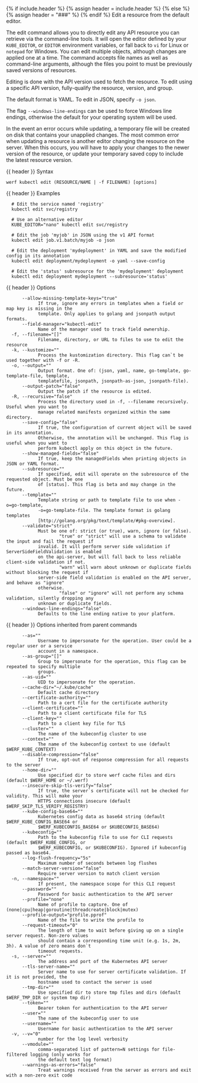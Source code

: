 {% if include.header %}
{% assign header = include.header %}
{% else %}
{% assign header = "###" %}
{% endif %}
Edit a resource from the default editor.

The edit command allows you to directly edit any API resource you can retrieve via the command-line tools. It will open the editor defined by your `KUBE_EDITOR`, or `EDITOR` environment variables, or fall back to `vi` for Linux or `notepad` for Windows. You can edit multiple objects, although changes are applied one at a time. The command accepts file names as well as command-line arguments, although the files you point to must be previously saved versions of resources.

Editing is done with the API version used to fetch the resource. To edit using a specific API version, fully-qualify the resource, version, and group.

The default format is YAML. To edit in JSON, specify `-o json`.

The flag `--windows-line-endings` can be used to force Windows line endings, otherwise the default for your operating system will be used.

In the event an error occurs while updating, a temporary file will be created on disk that contains your unapplied changes. The most common error when updating a resource is another editor changing the resource on the server. When this occurs, you will have to apply your changes to the newer version of the resource, or update your temporary saved copy to include the latest resource version.

{{ header }} Syntax

```shell
werf kubectl edit (RESOURCE/NAME | -f FILENAME) [options]
```

{{ header }} Examples

```shell
  # Edit the service named 'registry'
  kubectl edit svc/registry
  
  # Use an alternative editor
  KUBE_EDITOR="nano" kubectl edit svc/registry
  
  # Edit the job 'myjob' in JSON using the v1 API format
  kubectl edit job.v1.batch/myjob -o json
  
  # Edit the deployment 'mydeployment' in YAML and save the modified config in its annotation
  kubectl edit deployment/mydeployment -o yaml --save-config
  
  # Edit the 'status' subresource for the 'mydeployment' deployment
  kubectl edit deployment mydeployment --subresource='status'
```

{{ header }} Options

```shell
      --allow-missing-template-keys="true"
            If true, ignore any errors in templates when a field or map key is missing in the       
            template. Only applies to golang and jsonpath output formats.
      --field-manager="kubectl-edit"
            Name of the manager used to track field ownership.
  -f, --filename="[]"
            Filename, directory, or URL to files to use to edit the resource
  -k, --kustomize=""
            Process the kustomization directory. This flag can`t be used together with -f or -R.
  -o, --output=""
            Output format. One of: (json, yaml, name, go-template, go-template-file, template,      
            templatefile, jsonpath, jsonpath-as-json, jsonpath-file).
      --output-patch="false"
            Output the patch if the resource is edited.
  -R, --recursive="false"
            Process the directory used in -f, --filename recursively. Useful when you want to       
            manage related manifests organized within the same directory.
      --save-config="false"
            If true, the configuration of current object will be saved in its annotation.           
            Otherwise, the annotation will be unchanged. This flag is useful when you want to       
            perform kubectl apply on this object in the future.
      --show-managed-fields="false"
            If true, keep the managedFields when printing objects in JSON or YAML format.
      --subresource=""
            If specified, edit will operate on the subresource of the requested object. Must be one 
            of [status]. This flag is beta and may change in the future.
      --template=""
            Template string or path to template file to use when -o=go-template,                    
            -o=go-template-file. The template format is golang templates                            
            [http://golang.org/pkg/text/template/#pkg-overview].
      --validate="strict"
            Must be one of: strict (or true), warn, ignore (or false).
            		"true" or "strict" will use a schema to validate the input and fail the request if    
            invalid. It will perform server side validation if ServerSideFieldValidation is enabled 
            on the api-server, but will fall back to less reliable client-side validation if not.
            		"warn" will warn about unknown or duplicate fields without blocking the request if    
            server-side field validation is enabled on the API server, and behave as "ignore"       
            otherwise.
            		"false" or "ignore" will not perform any schema validation, silently dropping any     
            unknown or duplicate fields.
      --windows-line-endings="false"
            Defaults to the line ending native to your platform.
```

{{ header }} Options inherited from parent commands

```shell
      --as=""
            Username to impersonate for the operation. User could be a regular user or a service    
            account in a namespace.
      --as-group="[]"
            Group to impersonate for the operation, this flag can be repeated to specify multiple   
            groups.
      --as-uid=""
            UID to impersonate for the operation.
      --cache-dir="~/.kube/cache"
            Default cache directory
      --certificate-authority=""
            Path to a cert file for the certificate authority
      --client-certificate=""
            Path to a client certificate file for TLS
      --client-key=""
            Path to a client key file for TLS
      --cluster=""
            The name of the kubeconfig cluster to use
      --context=""
            The name of the kubeconfig context to use (default $WERF_KUBE_CONTEXT)
      --disable-compression="false"
            If true, opt-out of response compression for all requests to the server
      --home-dir=""
            Use specified dir to store werf cache files and dirs (default $WERF_HOME or ~/.werf)
      --insecure-skip-tls-verify="false"
            If true, the server`s certificate will not be checked for validity. This will make your 
            HTTPS connections insecure (default $WERF_SKIP_TLS_VERIFY_REGISTRY)
      --kube-config-base64=""
            Kubernetes config data as base64 string (default $WERF_KUBE_CONFIG_BASE64 or            
            $WERF_KUBECONFIG_BASE64 or $KUBECONFIG_BASE64)
      --kubeconfig=""
            Path to the kubeconfig file to use for CLI requests (default $WERF_KUBE_CONFIG, or      
            $WERF_KUBECONFIG, or $KUBECONFIG). Ignored if kubeconfig passed as base64.
      --log-flush-frequency="5s"
            Maximum number of seconds between log flushes
      --match-server-version="false"
            Require server version to match client version
  -n, --namespace=""
            If present, the namespace scope for this CLI request
      --password=""
            Password for basic authentication to the API server
      --profile="none"
            Name of profile to capture. One of (none|cpu|heap|goroutine|threadcreate|block|mutex)
      --profile-output="profile.pprof"
            Name of the file to write the profile to
      --request-timeout="0"
            The length of time to wait before giving up on a single server request. Non-zero values 
            should contain a corresponding time unit (e.g. 1s, 2m, 3h). A value of zero means don`t 
            timeout requests.
  -s, --server=""
            The address and port of the Kubernetes API server
      --tls-server-name=""
            Server name to use for server certificate validation. If it is not provided, the        
            hostname used to contact the server is used
      --tmp-dir=""
            Use specified dir to store tmp files and dirs (default $WERF_TMP_DIR or system tmp dir)
      --token=""
            Bearer token for authentication to the API server
      --user=""
            The name of the kubeconfig user to use
      --username=""
            Username for basic authentication to the API server
  -v, --v="0"
            number for the log level verbosity
      --vmodule=""
            comma-separated list of pattern=N settings for file-filtered logging (only works for    
            the default text log format)
      --warnings-as-errors="false"
            Treat warnings received from the server as errors and exit with a non-zero exit code
```

